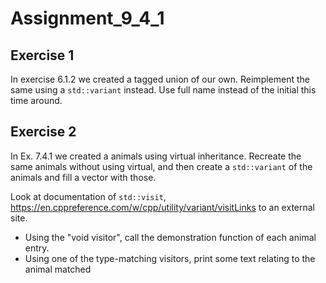 # Assignment_9_4_1

## Exercise 1

In exercise 6.1.2 we created a tagged union of our own.
Reimplement the same using a `std::variant` instead.
Use full name instead of the initial this time around.

## Exercise 2

In Ex. 7.4.1 we created a animals using virtual inheritance.
Recreate the same animals without using virtual, and then create
a `std::variant` of the animals and fill a vector with those.

Look at documentation of `std::visit`,
https://en.cppreference.com/w/cpp/utility/variant/visitLinks to an external site.

- Using the "void visitor", call the demonstration function of each animal entry.
- Using one of the type-matching visitors, print some text relating to the
  animal matched
